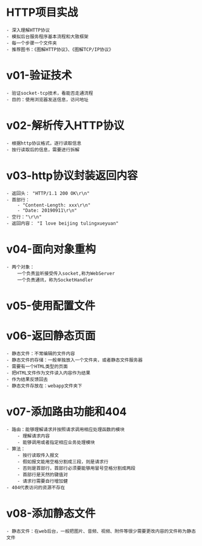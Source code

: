 # HTTP项目实战
    - 深入理解HTTP协议
    - 模拟后台服务程序基本流程和大致框架
    - 每一个步骤一个文件夹
    - 推荐图书：《图解HTTP协议》、《图解TCP/IP协议》
# v01-验证技术
    - 验证socket-tcp技术，看能否走通流程
    - 目的：使用浏览器发送信息，访问地址
# v02-解析传入HTTP协议
    - 根据http协议格式，逐行读取信息
    - 按行读取后的信息，需要进行拆解
# v03-http协议封装返回内容
    - 返回头： "HTTP/1.1 200 OK\r\n"
    - 首部行： 
        - "Content-Length: xxx\r\n"
        - "Date: 20190911\r\n"
    - 空行："\r\n"
    - 返回内容： "I love beijing tulingxueyuan"
# v04-面向对象重构
    - 两个对象：
        一个负责监听接受传入socket,称为WebServer
        一个负责通讯，称为SocketHandler
# v05-使用配置文件
# v06-返回静态页面
    - 静态文件：不常编辑的文件内容
    - 静态文件的存储：一般单独放入一个文件夹，或者静态文件服务器
    - 需要有一个HTML类型的页面
    - 把HTML文件作为文件读入内容作为结果
    - 作为结果反馈回去
    - 静态文件存放在：webapp文件夹下
# v07-添加路由功能和404
    - 路由：能够理解请求并按照请求调用相应处理函数的模块
        - 理解请求内容
        - 能够调用或者指定相应业务处理模块
    - 算法：
        - 按行读取传入报文
        - 假如报文能用空格分割成三段，则是请求行
        - 否则是首部行，首部行必须要能够用冒号空格分割成两段
        - 首部行是天然的键值对
        - 请求行需要自行增加健
    - 404代表访问的资源不存在
# v08-添加静态文件
    - 静态文件：在web后台，一般把图片、音频、视频、附件等很少需要更改内容的文件称为静态文件